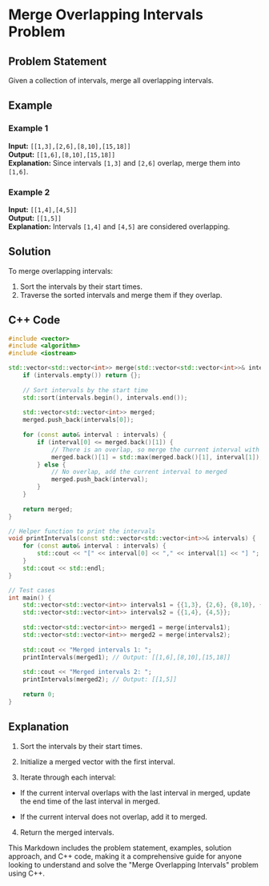 # Merge Overlapping Intervals Problem

## Problem Statement
Given a collection of intervals, merge all overlapping intervals.

## Example

### Example 1
**Input:** `[[1,3],[2,6],[8,10],[15,18]]`  
**Output:** `[[1,6],[8,10],[15,18]]`  
**Explanation:** Since intervals `[1,3]` and `[2,6]` overlap, merge them into `[1,6]`.

### Example 2
**Input:** `[[1,4],[4,5]]`  
**Output:** `[[1,5]]`  
**Explanation:** Intervals `[1,4]` and `[4,5]` are considered overlapping.

## Solution
To merge overlapping intervals:
1. Sort the intervals by their start times.
2. Traverse the sorted intervals and merge them if they overlap.

## C++ Code

```cpp
#include <vector>
#include <algorithm>
#include <iostream>

std::vector<std::vector<int>> merge(std::vector<std::vector<int>>& intervals) {
    if (intervals.empty()) return {};
    
    // Sort intervals by the start time
    std::sort(intervals.begin(), intervals.end());
    
    std::vector<std::vector<int>> merged;
    merged.push_back(intervals[0]);
    
    for (const auto& interval : intervals) {
        if (interval[0] <= merged.back()[1]) {
            // There is an overlap, so merge the current interval with the last interval in merged
            merged.back()[1] = std::max(merged.back()[1], interval[1]);
        } else {
            // No overlap, add the current interval to merged
            merged.push_back(interval);
        }
    }
    
    return merged;
}

// Helper function to print the intervals
void printIntervals(const std::vector<std::vector<int>>& intervals) {
    for (const auto& interval : intervals) {
        std::cout << "[" << interval[0] << "," << interval[1] << "] ";
    }
    std::cout << std::endl;
}

// Test cases
int main() {
    std::vector<std::vector<int>> intervals1 = {{1,3}, {2,6}, {8,10}, {15,18}};
    std::vector<std::vector<int>> intervals2 = {{1,4}, {4,5}};
    
    std::vector<std::vector<int>> merged1 = merge(intervals1);
    std::vector<std::vector<int>> merged2 = merge(intervals2);
    
    std::cout << "Merged intervals 1: ";
    printIntervals(merged1); // Output: [[1,6],[8,10],[15,18]]
    
    std::cout << "Merged intervals 2: ";
    printIntervals(merged2); // Output: [[1,5]]
    
    return 0;
}
```

## Explanation
1. Sort the intervals by their start times.


2. Initialize a merged vector with the first interval.
3. Iterate through each interval:
- If the current interval overlaps with the last interval in merged, update the end time of the last interval in merged.

- If the current interval does not overlap, add it to merged.

4. Return the merged intervals.


This Markdown includes the problem statement, examples, solution approach, and C++ code, making it a comprehensive guide for anyone looking to understand and solve the "Merge Overlapping Intervals" problem using C++.






